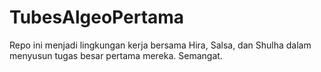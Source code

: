 # TubesAlgeoPertama
Repo ini menjadi lingkungan kerja bersama Hira, Salsa, dan Shulha dalam menyusun tugas besar pertama mereka. Semangat.

